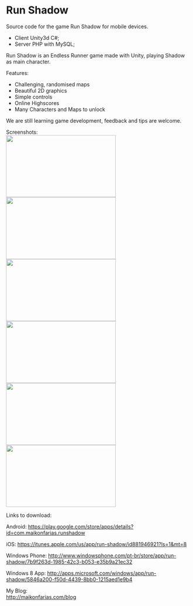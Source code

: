 Run Shadow
=========

Source code for the game Run Shadow for mobile devices.
- Client Unity3d C#;
- Server PHP with MySQL;

Run Shadow is an Endless Runner game made with Unity, playing Shadow as main character.

Features:
- Challenging, randomised maps
- Beautiful 2D graphics
- Simple controls
- Online Highscores
- Many Characters and Maps to unlock

We are still learning game development, feedback and tips are welcome.

Screenshots:<br />
<a href="http://maikonfarias.com/blog/wp-content/uploads/2015/01/Screenshot_2015-01-15-02-28-56.png"><img class="alignnone wp-image-312" src="http://maikonfarias.com/blog/wp-content/uploads/2015/01/Screenshot_2015-01-15-02-28-56.png" width="300" height="169" /></a>
<a href="http://maikonfarias.com/blog/wp-content/uploads/2015/03/German_instructions.png"><img class="alignnone wp-image-310" src="http://maikonfarias.com/blog/wp-content/uploads/2015/03/German_instructions.png" width="300" height="169" /></a>
<a href="http://maikonfarias.com/blog/wp-content/uploads/2014/08/Screenshot_2014-08-31-19-45-51.png"><img class="alignnone wp-image-310" src="http://maikonfarias.com/blog/wp-content/uploads/2014/08/Screenshot_2014-08-31-19-45-51.png" width="300" height="169" /></a>
<a href="http://maikonfarias.com/blog/wp-content/uploads/2015/01/Screenshot_2015-01-15-02-29-01.png"><img class="alignnone wp-image-313" src="http://maikonfarias.com/blog/wp-content/uploads/2015/01/Screenshot_2015-01-15-02-29-01.png" width="300" height="169" /></a>
<a href="http://maikonfarias.com/blog/wp-content/uploads/2015/01/Screenshot_2015-01-15-02-29-25.png"><img class="alignnone wp-image-314" src="http://maikonfarias.com/blog/wp-content/uploads/2015/01/Screenshot_2015-01-15-02-29-25.png" width="300" height="169" /></a>
<a href="http://maikonfarias.com/blog/wp-content/uploads/2015/01/Screenshot_2015-01-15-02-29-33.png"><img class="alignnone wp-image-315" src="http://maikonfarias.com/blog/wp-content/uploads/2015/01/Screenshot_2015-01-15-02-29-33.png" width="300" height="169" /></a>

Links to download:

Android:
https://play.google.com/store/apps/details?id=com.maikonfarias.runshadow

iOS:
https://itunes.apple.com/us/app/run-shadow/id881946921?ls=1&mt=8

Windows Phone:
http://www.windowsphone.com/pt-br/store/app/run-shadow/7b9f263d-1985-42c3-b053-e35b9a21ec32

Windows 8 App:
http://apps.microsoft.com/windows/app/run-shadow/5846a200-f50d-4439-8bb0-1215aed1e9b4


My Blog:<br />
http://maikonfarias.com/blog

